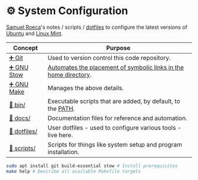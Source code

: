 # ⚙ System Configuration

[Samuel Roeca](https://samroeca.com)'s notes / scripts / [dotfiles](https://wiki.archlinux.org/index.php/Dotfiles) to configure the latest versions of [Ubuntu](https://en.wikipedia.org/wiki/Ubuntu) and [Linux Mint](https://en.wikipedia.org/wiki/Linux_Mint).

| Concept                                           | Purpose                                                                                                                        |
| ------------------------------------------------- | ------------------------------------------------------------------------------------------------------------------------------ |
| [➕ Git](https://git-scm.com/)                    | Used to version control this code repository.                                                                                  |
| [➕ GNU Stow](https://www.gnu.org/software/stow/) | [Automates the placement of symbolic links in the home directory](https://alexpearce.me/2016/02/managing-dotfiles-with-stow/). |
| [➕ GNU Make](https://www.gnu.org/software/make/) | Manages the above details.                                                                                                     |
| [📁 bin/](./bin)                                  | Executable scripts that are added, by default, to the [PATH].                                                                  |
| [📁 docs/](./docs)                                | Documentation files for reference and automation.                                                                              |
| [📁 dotfiles/](./dotfiles)                        | User dotfiles - used to configure various tools - live here.                                                                   |
| [📁 scripts/](./scripts)                          | Scripts for things like system setup and program installation.                                                                 |

```bash
sudo apt install git build-essential stow # Install prerequisites
make help # Describe all available Makefile targets
```

[path]: https://en.wikipedia.org/wiki/PATH_(variable)
